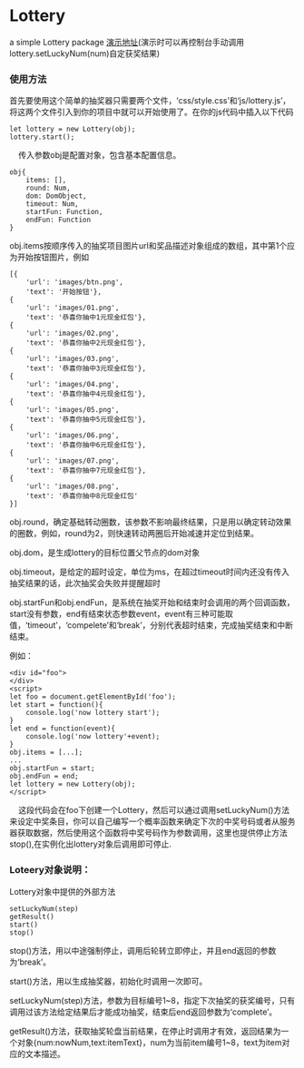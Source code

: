 # Lottery
a simple Lottery package [演示地址](http://119.29.173.52/)(演示时可以再控制台手动调用lottery.setLuckyNum(num)自定获奖结果)

### 使用方法
首先要使用这个简单的抽奖器只需要两个文件，‘css/style.css’和‘js/lottery.js’，将这两个文件引入到你的项目中就可以开始使用了。在你的js代码中插入以下代码

    let lottery = new Lottery(obj);
    lottery.start();
    
传入参数obj是配置对象，包含基本配置信息。

    obj{
        items: [],
        round: Num,
        dom: DomObject,
        timeout: Num,
        startFun: Function,
        endFun: Function
    }

obj.items按顺序传入的抽奖项目图片url和奖品描述对象组成的数组，其中第1个应为开始按钮图片，例如
    
    [{
        'url': 'images/btn.png',
        'text': '开始按钮'},
    {
        'url': 'images/01.png',
        'text': '恭喜你抽中1元现金红包'},
    {
        'url': 'images/02.png',
        'text': '恭喜你抽中2元现金红包'},
    {
        'url': 'images/03.png',
        'text': '恭喜你抽中3元现金红包'},
    {
        'url': 'images/04.png',
        'text': '恭喜你抽中4元现金红包'},
    {
        'url': 'images/05.png',
        'text': '恭喜你抽中5元现金红包'},
    {
        'url': 'images/06.png',
        'text': '恭喜你抽中6元现金红包'},
    {
        'url': 'images/07.png',
        'text': '恭喜你抽中7元现金红包'},
    {
        'url': 'images/08.png',
        'text': '恭喜你抽中8元现金红包'
    }]


obj.round，确定基础转动圈数，该参数不影响最终结果，只是用以确定转动效果的圈数，例如，round为2，则快速转动两圈后开始减速并定位到结果。

obj.dom，是生成lottery的目标位置父节点的dom对象

obj.timeout，是给定的超时设定，单位为ms，在超过timeout时间内还没有传入抽奖结果的话，此次抽奖会失败并提醒超时

obj.startFun和obj.endFun，是系统在抽奖开始和结束时会调用的两个回调函数，start没有参数，end有结束状态参数event，event有三种可能取值，‘timeout’，‘compelete’和‘break’，分别代表超时结束，完成抽奖结束和中断结束。

例如：

    <div id="foo">
    </div>
    <script>
    let foo = document.getElementById('foo');
    let start = function(){
        console.log('now lottery start');
    }
    let end = function(event){
        console.log('now lottery'+event);
    }
    obj.items = [...];
    ...
    obj.startFun = start;
    obj.endFun = end;
    let lottery = new Lottery(obj);
    </script>
     
这段代码会在foo下创建一个Lottery，然后可以通过调用setLuckyNum()方法来设定中奖条目，你可以自己编写一个概率函数来确定下次的中奖号码或者从服务器获取数据，然后使用这个函数将中奖号码作为参数调用，这里也提供停止方法stop(),在实例化出lottery对象后调用即可停止.

### Loteery对象说明：

Lottery对象中提供的外部方法

    setLuckyNum(step)
    getResult()
    start()
    stop()

stop()方法，用以中途强制停止，调用后轮转立即停止，并且end返回的参数为‘break’。

start()方法，用以生成抽奖器，初始化时调用一次即可。

setLuckyNum(step)方法，参数为目标编号1~8，指定下次抽奖的获奖编号，只有调用过该方法给定结果后才能成功抽奖，结束后end返回参数为‘complete’。

getResult()方法，获取抽奖轮盘当前结果，在停止时调用才有效，返回结果为一个对象{num:nowNum,text:itemText}，num为当前item编号1~8，text为item对应的文本描述。



